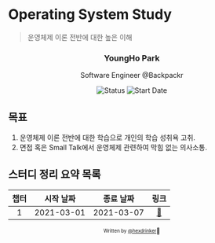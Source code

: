 # Operating System Study

> 운영체제 이론 전반에 대한 높은 이해

<div align="center">

<h3>YoungHo Park</h3>
<p>Software Engineer @Backpackr</p>

![Status](https://img.shields.io/badge/Status-Study%20Hard-blue.svg)
![Start Date](https://img.shields.io/badge/Start%20Date-2021--03--01-23d16b.svg)

</div>

## 목표

1. 운영체제 이론 전반에 대한 학습으로 개인의 학습 성취욕 고취.
2. 면접 혹은 Small Talk에서 운영체제 관련하여 막힘 없는 의사소통.

## 스터디 정리 요약 목록

| 챕터 | 시작 날짜  | 종료 날짜  |             링크             |
| :--: | :--------: | :--------: | :--------------------------: |
|  1   | 2021-03-01 | 2021-03-07 | [:link:](chapter1/README.md) |

<div align="center">

<sub><sup>Written by <a href="https://github.com/hexdrinker">@hexdrinker</a></sup></sub><small>🍔</small>

</div>
